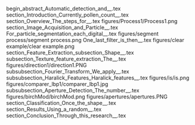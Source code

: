 begin_abstract_Automatic_detection_and__.tex
section_Introduction_Currently_pollen_count__.tex
section_Overview_The_steps_for__.tex
figures/Process1/Process1.png
section_Image_Acquisition_and_Particle__.tex
For_particle_segmentation_each_digital__.tex
figures/segment process/segment process.png
One_last_filter_is_then__.tex
figures/clear example/clear example.png
section_Feature_Extraction_subsection_Shape__.tex
subsection_Texture_feature_extraction_The__.tex
figures/direction1/direction1.PNG
subsubsection_Fourier_Transform_We_apply__.tex
subsubsection_Haralick_Features_Haralick_features__.tex
figures/is/is.png
figures/comparer_lbp1/comparer_lbp1.jpg
subsubsection_Aperture_Detection_The_number__.tex
figures/birchMod/birchMod.png
figures/apertures/apertures.PNG
section_Classification_Once_the_shape__.tex
section_Results_Using_a_random__.tex
section_Conclusion_Through_this_research__.tex
  
  
  